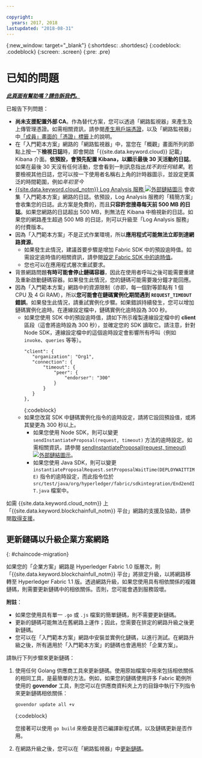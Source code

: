 ```yaml
---

copyright:
  years: 2017, 2018
lastupdated: "2018-08-31"
---
```


{:new_window: target="_blank"}
{:shortdesc: .shortdesc}
{:codeblock: .codeblock}
{:screen: .screen}
{:pre: .pre}


# 已知的問題


***[此頁面有幫助嗎？請告訴我們。](https://www.surveygizmo.com/s3/4501493/IBM-Blockchain-Documentation)***


已報告下列問題：
- **尚未支援配置外部 CA**。作為替代方案，您可以透過「網路監視器」來產生及上傳管理憑證。如需相關資訊，請參閱[產生用戶端憑證](v10_application.html#enroll-app)，以及「網路監視器」中[「成員」畫面的「憑證」標籤](v10_dashboard.html#members)上的說明。  
- 在「入門範本方案」網路的「網路監視器」中，當您在「概觀」畫面所列的節點上按一下**檢視日誌**時，即會開啟「{{site.data.keyword.cloud}} 記載」Kibana 介面。**依預設，會預先配置 Kibana，以顯示最後 30 天活動的日誌**。如果在最後 30 天沒有任何活動，您會看到一則訊息指出*找不到任何結果*。若要檢視其他日誌，您可以按一下使用者名稱右上角的計時器圖示，並設定更廣泛的時間範圍，例如*年初至今*  
- [{{site.data.keyword.cloud_notm}} Log Analysis 服務 ![外部鏈結圖示](images/external_link.svg "外部鏈結圖示")](https://console.bluemix.net/catalog/services/log-analysis) 會收集「入門範本方案」網路的日誌。依預設，Log Analysis 服務的「精簡方案」會收集您的日誌。此方案是免費的，而且**只容許您搜尋每天前 500 MB 的日誌**。如果您網路的日誌超出 500 MB，則無法在 Kibana 中檢視新的日誌。如果您的網路產生超過 500 MB 的日誌，則可以升級至「Log Analysis 服務」的付費版本。  
- 因為「入門範本方案」不是正式作業環境，所以**應用程式可能無法立即到達網路資源**。
  - 如果發生此情況，建議首要步驟是增加 Fabric SDK 中的預設逾時值。如需設定逾時值的相關資訊，請參閱[設定 Fabric SDK 中的逾時值](v10_application.html#set-timeout-in-sdk)。
  - 您也可以在應用程式層次重試要求。  
- 背景網路問題**有時可能會停止鏈碼容器**，因此在使用者呼叫之後可能需要重建及重新啟動鏈碼容器。如果發生此情況，您的鏈碼可能需要幾分鐘才能回應。
- 因為「入門範本方案」網路中的資源限制（亦即，每一個對等節點有 1 個 CPU 及 4 Gi RAM），所以**您可能會在鏈碼實例化期間遇到 `REQUEST_TIMEOUT` 錯誤**。如果發生此情況，請重試實例化步驟。如果錯誤持續發生，您可以增加鏈碼實例化逾時。在連線設定檔中，鏈碼實例化逾時設為 300 秒。
  - 如果您使用 SDK 中的預設逾時值，請如下所示複製連線設定檔中的 **client** 區段（這會將逾時設為 300 秒），並確定您的 SDK 讀取它。請注意，針對 Node SDK，連線設定檔中的這個逾時設定會影響所有呼叫（例如 `invoke`、`queries` 等等）。
    ```
    "client": {
       "organization": "Org1",
       "connection": {
           "timeout": {
               "peer": {
                   "endorser": "300"
               }
           }
       }
    },
    ```
    {:codeblock}
  - 如果您改寫 SDK 中鏈碼實例化指令的逾時設定，請將它設回預設值，或將其變更為 300 秒以上。
    - 如果您使用 Node SDK，則可以變更 `sendInstantiateProposal(request, timeout)` 方法的逾時設定。如需相關資訊，請參閱 [sendInstantiateProposal(request, timeout) ![外部鏈結圖示](images/external_link.svg "外部鏈結圖示")](https://fabric-sdk-node.github.io/Channel.html#sendInstantiateProposal)。
    - 如果您使用 Java SDK，則可以變更 `instantiateProposalRequest.setProposalWaitTime(DEPLOYWAITTIME)` 指令的逾時設定，而此指令位於 `src/test/java/org/hyperledger/fabric/sdkintegration/End2endIT.java` 檔案中。

如需 {{site.data.keyword.cloud_notm}} 上「{{site.data.keyword.blockchainfull_notm}} 平台」網路的支援及協助，請參閱[取得支援](ibmblockchain_support.html)。


## 更新鏈碼以升級企業方案網路
{: #chaincode-migration}

如果您的「企業方案」網路是 Hyperledger Fabric 1.0 版層次，則「{{site.data.keyword.blockchainfull_notm}} 平台」將排定升級，以將網路移轉至 Hyperledger Fabric 1.1 版。透過網路升級，如果您使用具有相依關係的複雜鏈碼，則需要更新鏈碼中的相依關係。否則，您可能會遇到服務毀壞。

**附註**：
- 如果您使用具有單一 `.go` 或 `.js` 檔案的簡單鏈碼，則不需要更新鏈碼。
- 更新的鏈碼可能無法在舊網路上運作；因此，您需要在排定的網路升級之後更新鏈碼。
- 您可以在「入門範本方案」網路中安裝並實例化鏈碼，以進行測試。在網路升級之後，所有適用於「入門範本方案」的鏈碼也會適用於「企業方案」。

請執行下列步驟來更新鏈碼：
1. 使用任何 Golang 供應商工具來更新鏈碼。使用原始檔案中用來包括相依關係的相同工具，是最簡單的方法。例如，如果您的鏈碼使用許多 Fabric 範例所使用的 **govendor** 工具，則您可以在供應商資料夾上方的目錄中執行下列指令來更新鏈碼相依關係：
    ```
    govendor update all +v
    ```
    {:codeblock}

    您接著可以使用 `go build` 來檢查是否已編譯新程式碼，以及鏈碼更新是否作用。

2. 在網路升級之後，您可以在「網路監視器」中[更新鏈碼](howto/install_instantiate_chaincode.html#updating-a-chaincode)。

